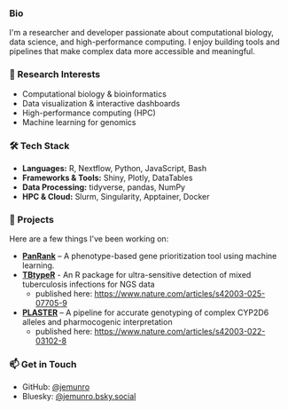 ### Bio

I'm a researcher and developer passionate about computational biology, data science, and high-performance computing. I enjoy building tools and pipelines that make complex data more accessible and meaningful.

### 🔬 Research Interests

- Computational biology & bioinformatics
- Data visualization & interactive dashboards
- High-performance computing (HPC)
- Machine learning for genomics

### 🛠 Tech Stack

- **Languages:** R, Nextflow, Python, JavaScript, Bash
- **Frameworks & Tools:** Shiny, Plotly, DataTables
- **Data Processing:** tidyverse, pandas, NumPy
- **HPC & Cloud:** Slurm, Singularity, Apptainer, Docker

### 🚀 Projects

Here are a few things I've been working on:

- **[PanRank](https://bahlolab.github.io/PanRank/panelapp.html)** – A phenotype-based gene prioritization tool using machine learning.
- **[TBtypeR](https://github.com/bahlolab/TBtypeR)** - An R package for ultra-sensitive detection of mixed tuberculosis infections for NGS data
  - published here: https://www.nature.com/articles/s42003-025-07705-9
- **[PLASTER](https://github.com/bahlolab/PLASTER)** – A pipeline for accurate genotyping of complex CYP2D6 alleles and pharmocogenic interpretation
  - published here: https://www.nature.com/articles/s42003-022-03102-8

### 📫 Get in Touch

- GitHub: [@jemunro](https://github.com/jemunro)
- Bluesky: [@jemunro.bsky.social](https://bsky.app/profile/jemunro.bsky.social)




